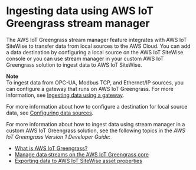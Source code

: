 # Ingesting data using AWS IoT Greengrass stream manager<a name="greengrass-stream-manager"></a>

The AWS IoT Greengrass stream manager feature integrates with AWS IoT SiteWise to transfer data from local sources to the AWS Cloud\. You can add a data destination by configuring a local source on the AWS IoT SiteWise console or you can use stream manager in your custom AWS IoT Greengrass solution to ingest data to AWS IoT SiteWise\.

**Note**  
To ingest data from OPC\-UA, Modbus TCP, and Ethernet/IP sources, you can configure a gateway that runs on AWS IoT Greengrass\. For more information, see [Ingesting data using a gateway](gateways.md)\.

For more information about how to configure a destination for local source data, see [Configuring data sources](configure-sources.md)\.

For more information about how to ingest data using stream manager in a custom AWS IoT Greengrass solution, see the following topics in the *AWS IoT Greengrass Version 1 Developer Guide*:
+ [What is AWS IoT Greengrass?](https://docs.aws.amazon.com/greengrass/latest/developerguide/)
+ [Manage data streams on the AWS IoT Greengrass core](https://docs.aws.amazon.com/greengrass/latest/developerguide/stream-manager.html)
+ [Exporting data to AWS IoT SiteWise asset properties](https://docs.aws.amazon.com/greengrass/latest/developerguide/stream-export-configurations.html#export-to-iot-sitewise)